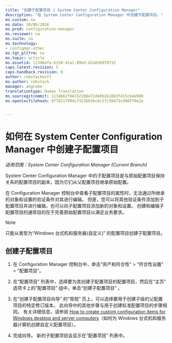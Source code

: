 ```yaml
---
title: "创建子配置项目 | System Center Configuration Manager"
description: "在 System Center Configuration Manager 中创建子配置项目。"
ms.custom: na
ms.date: 10/06/2016
ms.prod: configuration-manager
ms.reviewer: na
ms.suite: na
ms.technology:
- configmgr-other
ms.tgt_pltfrm: na
ms.topic: article
ms.assetid: 113984fa-6150-41a1-89ed-d2a83b979732
caps.latest.revision: 5
caps.handback.revision: 0
author: robstackmsft
ms.author: robstack
manager: angrobe
translationtype: Human Translation
ms.sourcegitcommit: 1134bb2f04152288e72d40b1b1083f415cb4e900
ms.openlocfilehash: 977821799dc7323b03bc8c27c59473cd90f70e2a


---
```

# <a name="how-to-create-child-configuration-items-in-system-center-configuration-manager"></a>如何在 System Center Configuration Manager 中创建子配置项目

*适用范围：System Center Configuration Manager (Current Branch)*

System Center Configuration Manager 中的子配置项目是与原始配置项目保持关系的配置项目的副本，因为它们从父配置项目继承原始配置。  

在 Configuration Manager 控制台中查看子配置项目的属性时，无法通过所继承的对象和设置的验证条件对其进行编辑。 但是，您可以将其他验证条件添加到子配置项目并进行编辑，也可以向子配置项目添加新的对象和设置。
创建和编辑子配置项目的通常目的在于完善原始配置项目以满足业务要求。  

> [!NOTE]  
>  只能从类型为“Windows 台式机和服务器(自定义)” 的配置项目创建子配置项目。  

## <a name="to-create-a-child-configuration-item"></a>创建子配置项目  

1.  在 Configuration Manager 控制台中，单击“资产和符合性” > “符合性设置” > “配置项目”。  

3.  在“配置项目”  列表中，选择要为其创建子配置项目的配置项目，然后在“主页”  选项卡上的“配置项目”  组中，单击“创建子配置项目” 。  

4.  在“创建子配置项目向导”  的“常规” 页上，可以选择要用于创建子级的父配置项目的特定修订版本。 此向导中的其他步骤与用于创建标准配置项目的步骤相同。 有关详细信息，请参阅 [How to create custom configuration items for Windows desktop and server computers](../../compliance/deploy-use/create-custom-configuration-items-for-windows-desktop-and-server-computers-managed-with-the-client.md)（如何为 Windows 台式机和服务器计算机创建自定义配置项目）。  

5.  完成向导。 新的子配置项目会显示在“配置项目”  列表中。  



<!--HONumber=Nov16_HO1-->


